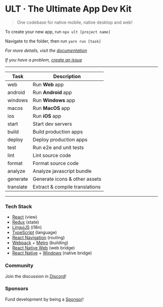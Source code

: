 # ULT · The Ultimate App Dev Kit

> One codebase for native mobile, native desktop and web!

To create your new app, run `npx ult [project name]`

Navigate to the folder, then run `yarn run [task]`

*For more details, visit the [documentation](https://docs.ult.dev)*

*If you have a problem, [create an issue](https://github.com/kat-tax/ult/issues/new/choose)*

---

| Task      | Description                             |
| ----------| ----------------------------------------|
| web       | Run __Web__ app                         |
| android   | Run __Android__ app                     |
| windows   | Run __Windows__ app                     |
| macos     | Run __MacOS__ app                       |
| ios       | Run __iOS__ app                         |
| start     | Start dev servers                       |
| build     | Build production apps                   |
| deploy    | Deploy production apps                  |
| test      | Run e2e and unit tests                  |
| lint      | Lint source code                        |
| format    | Format source code                      |
| analyze   | Analyze javascript bundle               |
| generate  | Generate icons & other assets           |
| translate | Extract & compile translations          |

---

### Tech Stack
 - [React](https://reactjs.org) (view)
 - [Redux](https://redux-toolkit.js.org) (state)
 - [LinguiJS](https://lingui.js.org) (i18n)
 - [TypeScript](https://www.typescriptlang.org) (language)
 - [React Navigation](https://reactnavigation.org) (routing)
 - [Webpack](https://webpack.js.org) + [Metro](https://facebook.github.io/metro) (building)
 - [React Native Web](https://necolas.github.io/react-native-web) (web bridge)
 - [React Native](https://reactnative.dev) + [Windows](https://microsoft.github.io/react-native-windows) (native bridge)

### Community

Join the discussion in [Discord](https://discord.gg/TzhDRyj)!

### Sponsors

Fund development by being a [Sponsor](https://github.com/sponsors/Cavitt)!
